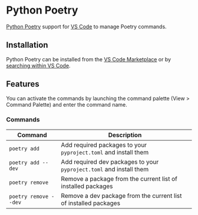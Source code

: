 # Python Poetry

[Python Poetry](https://python-poetry.org/) support for [VS Code](https://code.visualstudio.com/) to manage Poetry commands.

## Installation

Python Poetry can be installed from the [VS Code Marketplace](https://marketplace.visualstudio.com/items?itemName=zeshuaro.vscode-python-poetry) or by [searching within VS Code](https://code.visualstudio.com/docs/editor/extension-gallery#_search-for-an-extension).

## Features

You can activate the commands by launching the command palette (View > Command Palette) and enter the command name.

### Commands

| Command               | Description                                                         |
| --------------------- | ------------------------------------------------------------------- |
| `poetry add`          | Add required packages to your `pyproject.toml` and install them     |
| `poetry add --dev`    | Add required dev packages to your `pyproject.toml` and install them |
| `poetry remove`       | Remove a package from the current list of installed packages        |
| `poetry remove --dev` | Remove a dev package from the current list of installed packages    |
